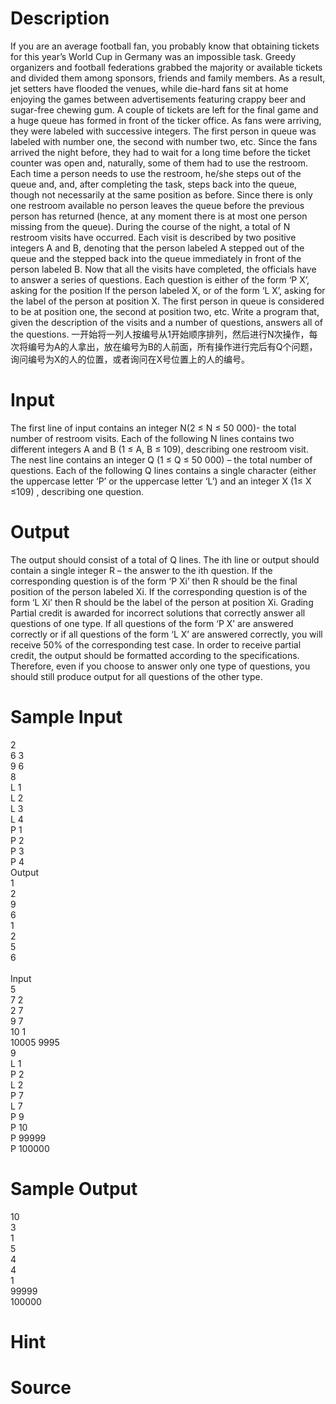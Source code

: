 
# Description

<div class="content"><p>If you are an average football fan, you probably know that obtaining tickets for this year’s World Cup in Germany was an impossible task. Greedy organizers and football federations grabbed the majority or available tickets and divided them among sponsors, friends and family members. As a result, jet setters have flooded the venues, while die-hard fans sit at home enjoying the games between advertisements featuring crappy beer and sugar-free chewing gum. A couple of tickets are left for the final game and a huge queue has formed in front of the ticker office. As fans were arriving, they were labeled with successive integers. The first person in queue was labeled with number one, the second with number two, etc. Since the fans arrived the night before, they had to wait for a long time before the ticket counter was open and, naturally, some of them had to use the restroom. Each time a person needs to use the restroom, he/she steps out of the queue and, and, after completing the task, steps back into the queue, though not necessarily at the same position as before. Since there is only one restroom available no person leaves the queue before the previous person has returned (hence, at any moment there is at most one person missing from the queue). During the course of the night, a total of N restroom visits have occurred. Each visit is described by two positive integers A and B, denoting that the person labeled A stepped out of the queue and the stepped back into the queue immediately in front of the person labeled B. Now that all the visits have completed, the officials have to answer a series of questions. Each question is either of the form ‘P X’, asking for the position lf the person labeled X, or of the form ‘L X’, asking for the label of the person at position X. The first person in queue is considered to be at position one, the second at position two, etc. Write a program that, given the description of the visits and a number of questions, answers all of the questions. 一开始将一列人按编号从1开始顺序排列，然后进行N次操作，每次将编号为A的人拿出，放在编号为B的人前面，所有操作进行完后有Q个问题，询问编号为X的人的位置，或者询问在X号位置上的人的编号。</p></div>

# Input

<div class="content"><p>The first line of input contains an integer N(2 ≤ N ≤ 50 000)- the total number of restroom visits. Each of the following N lines contains two different integers A and B (1 ≤ A, B ≤ 109), describing one restroom visit. The nest line contains an integer Q (1 ≤ Q ≤ 50 000) – the total number of questions. Each of the following Q lines contains a single character (either the uppercase letter ‘P’ or the uppercase letter ‘L’) and an integer X (1≤ X ≤109) , describing one question.</p></div>

# Output

<div class="content"><p>The output should consist of a total of Q lines. The ith line or output should contain a single integer R – the answer to the ith question. If the corresponding question is of the form ‘P Xi’ then R should be the final position of the person labeled Xi. If the corresponding question is of the form ‘L Xi’ then R should be the label of the person at position Xi. Grading Partial credit is awarded for incorrect solutions that correctly answer all questions of one type. If all questions of the form ‘P X’ are answered correctly or if all questions of the form ‘L X’ are answered correctly, you will receive 50% of the corresponding test case. In order to receive partial credit, the output should be formatted according to the specifications. Therefore, even if you choose to answer only one type of questions, you should still produce output for all questions of the other type.</p></div>

# Sample Input

<div class="content"><span class="sampledata">2<br/>
6 3<br/>
9 6<br/>
8<br/>
L 1<br/>
L 2<br/>
L 3<br/>
L 4<br/>
P 1<br/>
P 2<br/>
P 3<br/>
P 4<br/>
Output<br/>
1<br/>
2<br/>
9<br/>
6<br/>
1<br/>
2<br/>
5<br/>
6<br/>
<br/>
Input<br/>
5<br/>
7 2<br/>
2 7<br/>
9 7<br/>
10 1<br/>
10005 9995<br/>
9<br/>
L 1<br/>
P 2<br/>
L 2<br/>
P 7<br/>
L 7<br/>
P 9<br/>
P 10<br/>
P 99999<br/>
P 100000<br/>
</span></div>

# Sample Output

<div class="content"><span class="sampledata">10<br/>
3<br/>
1<br/>
5<br/>
4<br/>
4<br/>
1<br/>
99999 <br/>
100000</span></div>

# Hint

<div class="content"><p></p></div>

# Source

<div class="content"><p><a href="problemset.php?search="></a></p></div>

